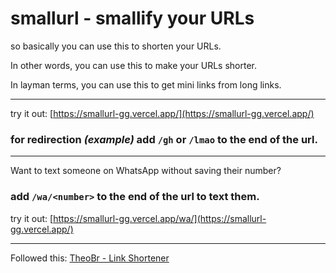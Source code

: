 # smallurl - smallify your URLs

so basically you can use this to shorten your URLs.

In other words, you can use this to make your URLs shorter.

In layman terms, you can use this to get mini links from long links.

---

try it out: [https://smallurl-gg.vercel.app/](https://smallurl-gg.vercel.app/)

### for redirection _(example)_ add `/gh` or `/lmao` to the end of the url.

---

Want to text someone on WhatsApp without saving their number?

### add `/wa/<number>` to the end of the url to text them.

try it out: [https://smallurl-gg.vercel.app/wa/](https://smallurl-gg.vercel.app/)

---

Followed this: [TheoBr - Link Shortener](https://www.youtube.com/watch?v=qcyEtvSiM9c)
